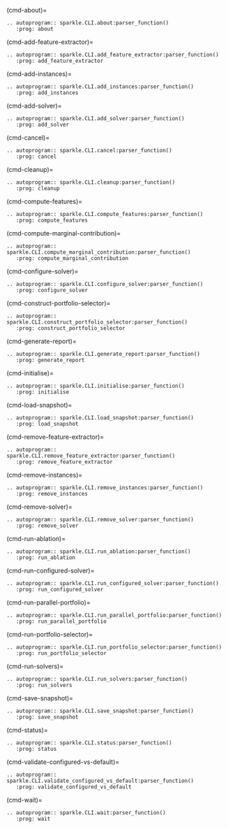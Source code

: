 (cmd-about)=

```{eval-rst}
.. autoprogram:: sparkle.CLI.about:parser_function()
   :prog: about

```

(cmd-add-feature-extractor)=

```{eval-rst}
.. autoprogram:: sparkle.CLI.add_feature_extractor:parser_function()
   :prog: add_feature_extractor

```

(cmd-add-instances)=

```{eval-rst}
.. autoprogram:: sparkle.CLI.add_instances:parser_function()
   :prog: add_instances

```

(cmd-add-solver)=

```{eval-rst}
.. autoprogram:: sparkle.CLI.add_solver:parser_function()
   :prog: add_solver

```

(cmd-cancel)=

```{eval-rst}
.. autoprogram:: sparkle.CLI.cancel:parser_function()
   :prog: cancel

```

(cmd-cleanup)=

```{eval-rst}
.. autoprogram:: sparkle.CLI.cleanup:parser_function()
   :prog: cleanup

```

(cmd-compute-features)=

```{eval-rst}
.. autoprogram:: sparkle.CLI.compute_features:parser_function()
   :prog: compute_features

```

(cmd-compute-marginal-contribution)=

```{eval-rst}
.. autoprogram:: sparkle.CLI.compute_marginal_contribution:parser_function()
   :prog: compute_marginal_contribution

```

(cmd-configure-solver)=

```{eval-rst}
.. autoprogram:: sparkle.CLI.configure_solver:parser_function()
   :prog: configure_solver

```

(cmd-construct-portfolio-selector)=

```{eval-rst}
.. autoprogram:: sparkle.CLI.construct_portfolio_selector:parser_function()
   :prog: construct_portfolio_selector

```

(cmd-generate-report)=

```{eval-rst}
.. autoprogram:: sparkle.CLI.generate_report:parser_function()
   :prog: generate_report

```

(cmd-initialise)=

```{eval-rst}
.. autoprogram:: sparkle.CLI.initialise:parser_function()
   :prog: initialise

```

(cmd-load-snapshot)=

```{eval-rst}
.. autoprogram:: sparkle.CLI.load_snapshot:parser_function()
   :prog: load_snapshot

```

(cmd-remove-feature-extractor)=

```{eval-rst}
.. autoprogram:: sparkle.CLI.remove_feature_extractor:parser_function()
   :prog: remove_feature_extractor

```

(cmd-remove-instances)=

```{eval-rst}
.. autoprogram:: sparkle.CLI.remove_instances:parser_function()
   :prog: remove_instances

```

(cmd-remove-solver)=

```{eval-rst}
.. autoprogram:: sparkle.CLI.remove_solver:parser_function()
   :prog: remove_solver

```

(cmd-run-ablation)=

```{eval-rst}
.. autoprogram:: sparkle.CLI.run_ablation:parser_function()
   :prog: run_ablation

```

(cmd-run-configured-solver)=

```{eval-rst}
.. autoprogram:: sparkle.CLI.run_configured_solver:parser_function()
   :prog: run_configured_solver

```

(cmd-run-parallel-portfolio)=

```{eval-rst}
.. autoprogram:: sparkle.CLI.run_parallel_portfolio:parser_function()
   :prog: run_parallel_portfolio

```

(cmd-run-portfolio-selector)=

```{eval-rst}
.. autoprogram:: sparkle.CLI.run_portfolio_selector:parser_function()
   :prog: run_portfolio_selector

```

(cmd-run-solvers)=

```{eval-rst}
.. autoprogram:: sparkle.CLI.run_solvers:parser_function()
   :prog: run_solvers

```

(cmd-save-snapshot)=

```{eval-rst}
.. autoprogram:: sparkle.CLI.save_snapshot:parser_function()
   :prog: save_snapshot

```

(cmd-status)=

```{eval-rst}
.. autoprogram:: sparkle.CLI.status:parser_function()
   :prog: status

```

(cmd-validate-configured-vs-default)=

```{eval-rst}
.. autoprogram:: sparkle.CLI.validate_configured_vs_default:parser_function()
   :prog: validate_configured_vs_default

```

(cmd-wait)=

```{eval-rst}
.. autoprogram:: sparkle.CLI.wait:parser_function()
   :prog: wait

```
